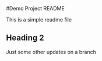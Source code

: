 #Demo Project README

This is a simple readme file

## Heading 2

Just some other updates on a branch